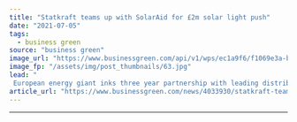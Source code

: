 ```yaml
---
title: "Statkraft teams up with SolarAid for £2m solar light push"
date: "2021-07-05"
tags: 
  - business green
source: "business green"
image_url: "https://www.businessgreen.com/api/v1/wps/ec1a9f6/f1069e3a-b8da-4924-bb9e-2a7574c1ba32/2/Photo-credit-SolarAid-185x114.jpg"
image_fp: "/assets/img/post_thumbnails/63.jpg"
lead: "
 European energy giant inks three year partnership with leading distributed solar charity to help boost clean energy access across Africa ..."
article_url: "https://www.businessgreen.com/news/4033930/statkraft-teams-solaraid-gbp-solar-light-push"
---
```


---

